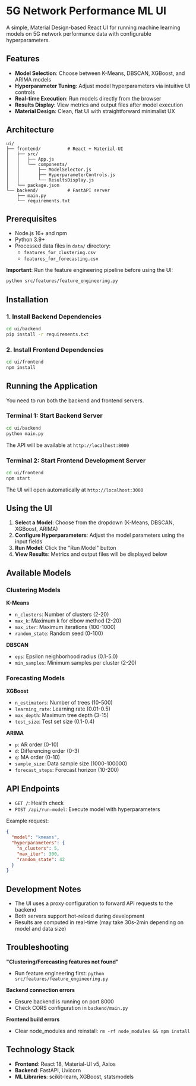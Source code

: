 # 5G Network Performance ML UI

A simple, Material Design-based React UI for running machine learning models on 5G network performance data with configurable hyperparameters.

## Features

- **Model Selection**: Choose between K-Means, DBSCAN, XGBoost, and ARIMA models
- **Hyperparameter Tuning**: Adjust model hyperparameters via intuitive UI controls
- **Real-time Execution**: Run models directly from the browser
- **Results Display**: View metrics and output files after model execution
- **Material Design**: Clean, flat UI with straightforward minimalist UX

## Architecture

```
ui/
├── frontend/          # React + Material-UI
│   ├── src/
│   │   ├── App.js
│   │   └── components/
│   │       ├── ModelSelector.js
│   │       ├── HyperparameterControls.js
│   │       └── ResultsDisplay.js
│   └── package.json
└── backend/           # FastAPI server
    ├── main.py
    └── requirements.txt
```

## Prerequisites

- Node.js 16+ and npm
- Python 3.9+
- Processed data files in `data/` directory:
  - `features_for_clustering.csv`
  - `features_for_forecasting.csv`

**Important**: Run the feature engineering pipeline before using the UI:

```bash
python src/features/feature_engineering.py
```

## Installation

### 1. Install Backend Dependencies

```bash
cd ui/backend
pip install -r requirements.txt
```

### 2. Install Frontend Dependencies

```bash
cd ui/frontend
npm install
```

## Running the Application

You need to run both the backend and frontend servers.

### Terminal 1: Start Backend Server

```bash
cd ui/backend
python main.py
```

The API will be available at `http://localhost:8000`

### Terminal 2: Start Frontend Development Server

```bash
cd ui/frontend
npm start
```

The UI will open automatically at `http://localhost:3000`

## Using the UI

1. **Select a Model**: Choose from the dropdown (K-Means, DBSCAN, XGBoost, ARIMA)
2. **Configure Hyperparameters**: Adjust the model parameters using the input fields
3. **Run Model**: Click the "Run Model" button
4. **View Results**: Metrics and output files will be displayed below

## Available Models

### Clustering Models

**K-Means**
- `n_clusters`: Number of clusters (2-20)
- `max_k`: Maximum k for elbow method (2-20)
- `max_iter`: Maximum iterations (100-1000)
- `random_state`: Random seed (0-100)

**DBSCAN**
- `eps`: Epsilon neighborhood radius (0.1-5.0)
- `min_samples`: Minimum samples per cluster (2-20)

### Forecasting Models

**XGBoost**
- `n_estimators`: Number of trees (10-500)
- `learning_rate`: Learning rate (0.01-0.5)
- `max_depth`: Maximum tree depth (3-15)
- `test_size`: Test set size (0.1-0.4)

**ARIMA**
- `p`: AR order (0-10)
- `d`: Differencing order (0-3)
- `q`: MA order (0-10)
- `sample_size`: Data sample size (1000-100000)
- `forecast_steps`: Forecast horizon (10-200)

## API Endpoints

- `GET /`: Health check
- `POST /api/run-model`: Execute model with hyperparameters

Example request:

```json
{
  "model": "kmeans",
  "hyperparameters": {
    "n_clusters": 5,
    "max_iter": 300,
    "random_state": 42
  }
}
```

## Development Notes

- The UI uses a proxy configuration to forward API requests to the backend
- Both servers support hot-reload during development
- Results are computed in real-time (may take 30s-2min depending on model and data size)

## Troubleshooting

**"Clustering/Forecasting features not found"**
- Run feature engineering first: `python src/features/feature_engineering.py`

**Backend connection errors**
- Ensure backend is running on port 8000
- Check CORS configuration in `backend/main.py`

**Frontend build errors**
- Clear node_modules and reinstall: `rm -rf node_modules && npm install`

## Technology Stack

- **Frontend**: React 18, Material-UI v5, Axios
- **Backend**: FastAPI, Uvicorn
- **ML Libraries**: scikit-learn, XGBoost, statsmodels
